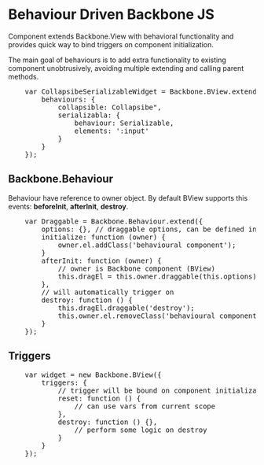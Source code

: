 # Behaviour Driven Backbone JS

Component extends Backbone.View with behavioral functionality and provides quick way to bind triggers on component initialization.

The main goal of behaviours is to add extra functionality to existing component unobtrusively, avoiding multiple extending and calling parent methods.

<pre>
	var CollapsibeSerializableWidget = Backbone.BView.extend({
		behaviours: {
			collapsible: Collapsibe",
			serializabla: {
				behaviour: Serializable,
				elements: ':input'
			}
		}
	});
</pre>

## Backbone.Behaviour

Behaviour have reference to owner object. By default BView supports this events: <b>beforeInit</b>, <b>afterInit</b>, <b>destroy</b>.

<pre>
	var Draggable = Backbone.Behaviour.extend({
		options: {}, // draggable options, can be defined in config
		initialize: function (owner) {
			owner.el.addClass('behavioural component');
		}
		afterInit: function (owner) {
			// owner is Backbone component (BView)
			this.dragEl = this.owner.draggable(this.options);
		},
		// will automatically trigger on
		destroy: function () {
			this.dragEl.draggable('destroy');
			this.owner.el.removeClass('behavioural component');
		}
	});
</pre>

## Triggers

<pre>
	var widget = new Backbone.BView({
		triggers: {
			// trigger will be bound on component initialization
			reset: function () {
				// can use vars from current scope
			},
			destroy: function () {},
				// perform some logic on destroy
			}
		}
	});
</pre>
